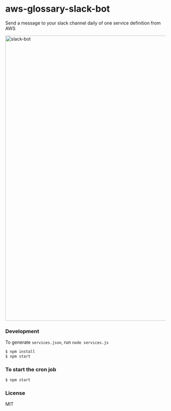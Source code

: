 # aws-glossary-slack-bot
Send a message to your slack channel daily of one service definition from AWS

<img width="896" alt="slack-bot" src="https://cloud.githubusercontent.com/assets/1183541/16170629/da3cbb28-359c-11e6-9225-83e933d45bb4.png">

### Development

To generate `services.json`, run `node services.js`

```sh
$ npm install
$ npm start
```

### To start the cron job

```sh
$ npm start
```

### License

MIT

